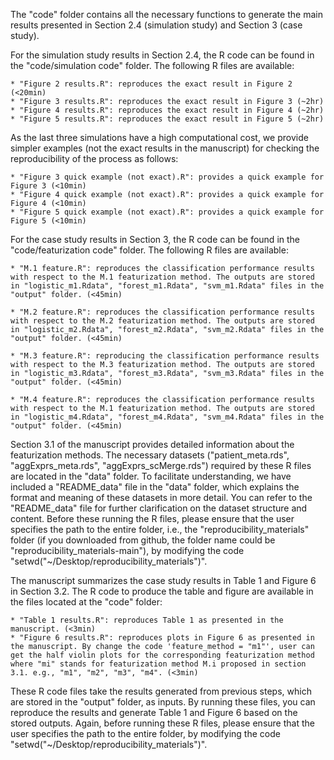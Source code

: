 The "code" folder contains all the necessary functions to generate the main results presented in Section 2.4 (simulation study) and Section 3 (case study). 

For the simulation study results in Section 2.4, the R code can be found in the "code/simulation code" folder. The following R files are available:

	* "Figure 2 results.R": reproduces the exact result in Figure 2 (<20min)
	* "Figure 3 results.R": reproduces the exact result in Figure 3 (~2hr)
	* "Figure 4 results.R": reproduces the exact result in Figure 4 (~2hr)
	* "Figure 5 results.R": reproduces the exact result in Figure 5 (~2hr)
As the last three simulations have a high computational cost, we provide simpler examples (not the exact results in the manuscript) for checking the reproducibility of the process as follows:

	* "Figure 3 quick example (not exact).R": provides a quick example for Figure 3 (<10min)
	* "Figure 4 quick example (not exact).R": provides a quick example for Figure 4 (<10min)
	* "Figure 5 quick example (not exact).R": provides a quick example for Figure 5 (<10min)

For the case study results in Section 3, the R code can be found in the "code/featurization code" folder. The following R files are available:

	* "M.1 feature.R": reproduces the classification performance results with respect to the M.1 featurization method. The outputs are stored in "logistic_m1.Rdata", "forest_m1.Rdata", "svm_m1.Rdata" files in the "output" folder. (<45min)

	* "M.2 feature.R": reproduces the classification performance results with respect to the M.2 featurization method. The outputs are stored in "logistic_m2.Rdata", "forest_m2.Rdata", "svm_m2.Rdata" files in the "output" folder. (<45min)
	
	* "M.3 feature.R": reproducing the classification performance results with respect to the M.3 featurization method. The outputs are stored in "logistic_m3.Rdata", "forest_m3.Rdata", "svm_m3.Rdata" files in the "output" folder. (<45min)

	* "M.4 feature.R": reproduces the classification performance results with respect to the M.1 featurization method. The outputs are stored in "logistic_m4.Rdata", "forest_m4.Rdata", "svm_m4.Rdata" files in the "output" folder. (<45min)

Section 3.1 of the manuscript provides detailed information about the featurization methods. The necessary datasets ("patient_meta.rds", "aggExprs_meta.rds", "aggExprs_scMerge.rds") required by these R files are located in the "data" folder. To facilitate understanding, we have included a "README_data" file in the "data" folder, which explains the format and meaning of these datasets in more detail. You can refer to the "README_data" file for further clarification on the dataset structure and content. Before these running the R files, please ensure that the user specifies the path to the entire folder, i.e., the "reproducibility_materials" folder (if you downloaded from github, the folder name could be "reproducibility_materials-main"), by modifying the code "setwd("~/Desktop/reproducibility_materials")".


The manuscript summarizes the case study results in Table 1 and Figure 6 in Section 3.2. The R code to produce the table and figure are available in the files located at the "code" folder: 

	* "Table 1 results.R": reproduces Table 1 as presented in the manuscript. (<3min)
	* "Figure 6 results.R": reproduces plots in Figure 6 as presented in the manuscript. By change the code 'feature_method = "m1"', user can get the half violin plots for the corresponding featurization method where "mi" stands for featurization method M.i proposed in section 3.1. e.g., "m1", "m2", "m3", "m4". (<3min)

These R code files take the results generated from previous steps, which are stored in the "output" folder, as inputs. By running these files, you can reproduce the results and generate Table 1 and Figure 6 based on the stored outputs. Again, before running these R files, please ensure that the user specifies the path to the entire folder, by modifying the code "setwd("~/Desktop/reproducibility_materials")".





